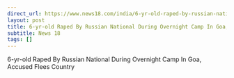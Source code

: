 ```yaml
---
direct_url: https://www.news18.com/india/6-yr-old-raped-by-russian-national-during-overnight-camp-in-goa-accused-flees-country-8787851.html
layout: post
title: 6-yr-old Raped By Russian National During Overnight Camp In Goa, Accused Flees Country
subtitle: News 18
tags: []
---
```


6-yr-old Raped By Russian National During Overnight Camp In Goa, Accused Flees Country
